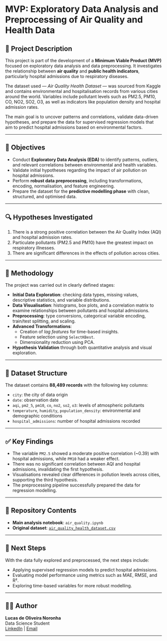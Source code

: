 # MVP: Exploratory Data Analysis and Preprocessing of Air Quality and Health Data

## 📌 Project Description

This project is part of the development of a **Minimum Viable Product (MVP)** focused on exploratory data analysis and data preprocessing. It investigates the relationship between **air quality** and **public health indicators**, particularly hospital admissions due to respiratory diseases.

The dataset used — *Air Quality Health Dataset* — was sourced from Kaggle and contains environmental and hospitalisation records from various cities around the world. Variables include pollutant levels such as PM2.5, PM10, CO, NO2, SO2, O3, as well as indicators like population density and hospital admission rates.

The main goal is to uncover patterns and correlations, validate data-driven hypotheses, and prepare the data for supervised regression models that aim to predict hospital admissions based on environmental factors.

---

## 🎯 Objectives

- Conduct **Exploratory Data Analysis (EDA)** to identify patterns, outliers, and relevant correlations between environmental and health variables.
- Validate initial hypotheses regarding the impact of air pollution on hospital admissions.
- Perform **robust data preprocessing**, including transformations, encoding, normalisation, and feature engineering.
- Prepare the dataset for the **predictive modelling phase** with clean, structured, and optimised data.

---

## 🔍 Hypotheses Investigated

1. There is a strong positive correlation between the Air Quality Index (AQI) and hospital admission rates.
2. Particulate pollutants (PM2.5 and PM10) have the greatest impact on respiratory illnesses.
3. There are significant differences in the effects of pollution across cities.

---

## 🧪 Methodology

The project was carried out in clearly defined stages:

- **Initial Data Exploration**: checking data types, missing values, descriptive statistics, and variable distributions.
- **Data Visualisation**: histograms, box plots, and a correlation matrix to examine relationships between pollutants and hospital admissions.
- **Preprocessing**: type conversions, categorical variable encoding, train/test splitting, and scaling.
- **Advanced Transformations**:
  - Creation of *lag features* for time-based insights.
  - Feature selection using `SelectKBest`.
  - Dimensionality reduction using PCA.
- **Hypothesis Validation** through both quantitative analysis and visual exploration.

---

## 📁 Dataset Structure

The dataset contains **88,489 records** with the following key columns:

- `city`: the city of data origin  
- `date`: observation date  
- `aqi`, `pm2_5`, `pm10`, `co`, `no2`, `so2`, `o3`: levels of atmospheric pollutants  
- `temperature`, `humidity`, `population_density`: environmental and demographic conditions  
- `hospital_admissions`: number of hospital admissions recorded  

---

## ✅ Key Findings

- The variable `PM2.5` showed a moderate positive correlation (~0.39) with hospital admissions, while `PM10` had a weaker effect.
- There was no significant correlation between AQI and hospital admissions, invalidating the first hypothesis.
- Visualisations revealed clear differences in pollution levels across cities, supporting the third hypothesis.
- The preprocessing pipeline successfully prepared the data for regression modelling.

---

## 📂 Repository Contents

- **Main analysis notebook**: `air_quality.ipynb`
- **Original dataset**: [`air_quality_health_dataset.csv`](air_quality_health_dataset.csv)

---

## 🚀 Next Steps

With the data fully explored and preprocessed, the next steps include:

- Applying supervised regression models to predict hospital admissions.
- Evaluating model performance using metrics such as MAE, RMSE, and R².
- Exploring time-based variables for more robust modelling.

---

## 👨‍🎓 Author

**Lucas de Oliveira Noronha**  
Data Science Student  
[LinkedIn](www.linkedin.com/in/lucas-noronha-82ba74237) | [Email](noronharm2@gmail.com)

---
